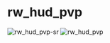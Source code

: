 # rw_hud_pvp
![rw_hud_pvp-sr](https://user-images.githubusercontent.com/61204500/205679482-8cbd04ed-c522-4bd0-8094-9d9d122e1244.png)
![rw_hud_pvp](https://user-images.githubusercontent.com/61204500/205679573-66bb6f32-bbc2-4d33-862c-44c34323d085.png)
